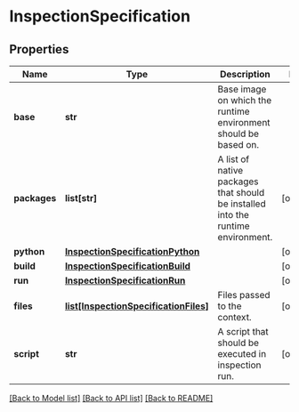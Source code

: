 # InspectionSpecification

## Properties
Name | Type | Description | Notes
------------ | ------------- | ------------- | -------------
**base** | **str** | Base image on which the runtime environment should be based on. | 
**packages** | **list[str]** | A list of native packages that should be installed into the runtime environment. | [optional] 
**python** | [**InspectionSpecificationPython**](InspectionSpecificationPython.md) |  | [optional] 
**build** | [**InspectionSpecificationBuild**](InspectionSpecificationBuild.md) |  | [optional] 
**run** | [**InspectionSpecificationRun**](InspectionSpecificationRun.md) |  | [optional] 
**files** | [**list[InspectionSpecificationFiles]**](InspectionSpecificationFiles.md) | Files passed to the context. | [optional] 
**script** | **str** | A script that should be executed in inspection run. | [optional] 

[[Back to Model list]](../README.md#documentation-for-models) [[Back to API list]](../README.md#documentation-for-api-endpoints) [[Back to README]](../README.md)


